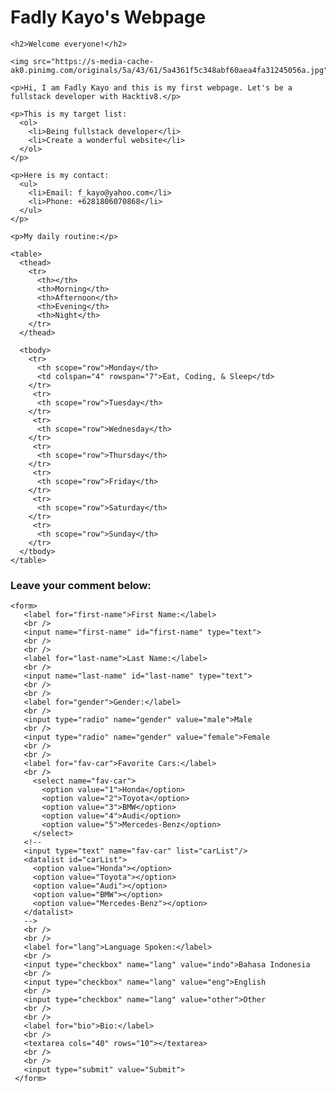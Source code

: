 <!DOCTYPE html>
<html>
  
<head>
  <link href="style.css" type="text/css" rel="stylesheet">
  <title>Fadly Kayo's Webpage</title>
</head>
  
<body>
  <div class="header">
    <h1>Fadly Kayo's Webpage</h1>
  
    <h2>Welcome everyone!</h2>
  </div>
  
  <div class="body">
    
    <img src="https://s-media-cache-ak0.pinimg.com/originals/5a/43/61/5a4361f5c348abf60aea4fa31245056a.jpg">
    
    <p>Hi, I am Fadly Kayo and this is my first webpage. Let's be a fullstack developer with Hacktiv8.</p>
  
    <p>This is my target list:
      <ol>
        <li>Being fullstack developer</li>
        <li>Create a wonderful website</li>
      </ol>
    </p>
  
    <p>Here is my contact:
      <ul>
        <li>Email: f_kayo@yahoo.com</li>
        <li>Phone: +6281806070868</li>
      </ul>
    </p>
    
    <p>My daily routine:</p>
  
    <table>
      <thead>
        <tr>
          <th></th>
          <th>Morning</th>
          <th>Afternoon</th>
          <th>Evening</th>
          <th>Night</th>
        </tr>
      </thead>
      
      <tbody>
        <tr>          
          <th scope="row">Monday</th>    
          <td colspan="4" rowspan="7">Eat, Coding, & Sleep</td>
        </tr>
         <tr>          
          <th scope="row">Tuesday</th>          
        </tr>
         <tr>          
          <th scope="row">Wednesday</th>          
        </tr>
         <tr>          
          <th scope="row">Thursday</th>          
        </tr>
         <tr>          
          <th scope="row">Friday</th>          
        </tr>
         <tr>          
          <th scope="row">Saturday</th>         
        </tr>
         <tr>          
          <th scope="row">Sunday</th>          
        </tr>
      </tbody>
    </table>
  
  </div>
    
  <div class="comment">
    <h3>
      Leave your comment below:
    </h3>
  
    <form>
       <label for="first-name">First Name:</label>
       <br />
       <input name="first-name" id="first-name" type="text">
       <br />
       <br />
       <label for="last-name">Last Name:</label>
       <br />
       <input name="last-name" id="last-name" type="text">
       <br />
       <br />
       <label for="gender">Gender:</label>
       <br />  
       <input type="radio" name="gender" value="male">Male
       <br />
       <input type="radio" name="gender" value="female">Female
       <br />
       <br />
       <label for="fav-car">Favorite Cars:</label>
       <br />      
         <select name="fav-car">
           <option value="1">Honda</option>
           <option value="2">Toyota</option>
           <option value="3">BMW</option>
           <option value="4">Audi</option>
           <option value="5">Mercedes-Benz</option>
         </select>
       <!--
       <input type="text" name="fav-car" list="carList"/>
       <datalist id="carList">
         <option value="Honda"></option>
         <option value="Toyota"></option>
         <option value="Audi"></option>
         <option value="BMW"></option>
         <option value="Mercedes-Benz"></option>
       </datalist>
       -->
       <br />
       <br />
       <label for="lang">Language Spoken:</label>
       <br />
       <input type="checkbox" name="lang" value="indo">Bahasa Indonesia
       <br />
       <input type="checkbox" name="lang" value="eng">English
       <br />
       <input type="checkbox" name="lang" value="other">Other
       <br />
       <br />
       <label for="bio">Bio:</label>
       <br />
       <textarea cols="40" rows="10"></textarea>
       <br />
       <br />
       <input type="submit" value="Submit">
     </form>  
  </div>  
</body> 
</html>
